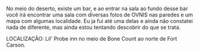 No meio do deserto, existe um bar, e ao entrar na sala ao fundo desse bar você irá encontrar uma sala com diversas fotos de OVNIS nas paredes e um mapa com algumas localidade. Eu ja fui até uma delas e ainda não constatei nada de diferente, mas ainda estou tentando descobrir do que se trata.


LOCALIZAÇÃO:
Lil' Probe inn no meio de Bone Count ao norte de Fort Carson.